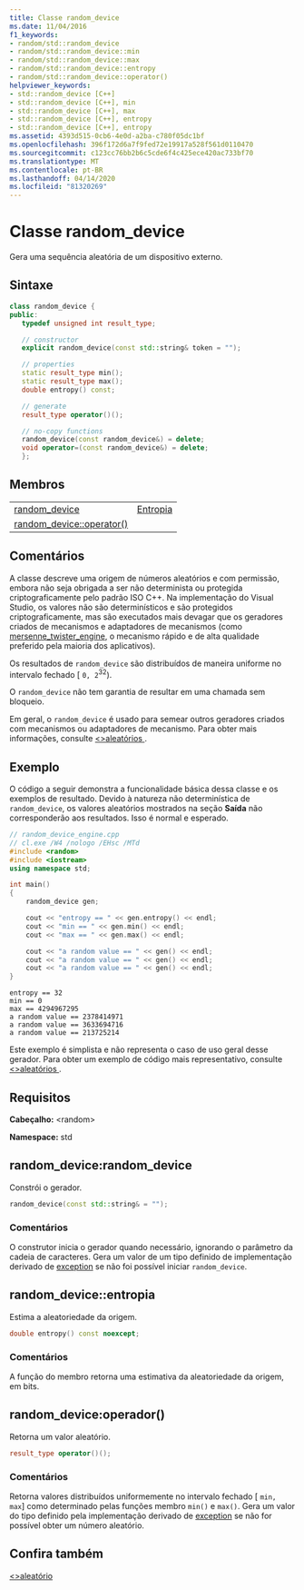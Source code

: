```yaml
---
title: Classe random_device
ms.date: 11/04/2016
f1_keywords:
- random/std::random_device
- random/std::random_device::min
- random/std::random_device::max
- random/std::random_device::entropy
- random/std::random_device::operator()
helpviewer_keywords:
- std::random_device [C++]
- std::random_device [C++], min
- std::random_device [C++], max
- std::random_device [C++], entropy
- std::random_device [C++], entropy
ms.assetid: 4393d515-0cb6-4e0d-a2ba-c780f05dc1bf
ms.openlocfilehash: 396f172d6a7f9fed72e19917a528f561d0110470
ms.sourcegitcommit: c123cc76bb2b6c5cde6f4c425ece420ac733bf70
ms.translationtype: MT
ms.contentlocale: pt-BR
ms.lasthandoff: 04/14/2020
ms.locfileid: "81320269"
---
```

# <a name="random_device-class"></a>Classe random_device

Gera uma sequência aleatória de um dispositivo externo.

## <a name="syntax"></a>Sintaxe

```cpp
class random_device {
public:
   typedef unsigned int result_type;

   // constructor
   explicit random_device(const std::string& token = "");

   // properties
   static result_type min();
   static result_type max();
   double entropy() const;

   // generate
   result_type operator()();

   // no-copy functions
   random_device(const random_device&) = delete;
   void operator=(const random_device&) = delete;
   };
```

## <a name="members"></a>Membros

|||
|-|-|
|[random_device](#random_device)|[Entropia](#entropy)|
|[random_device::operator()](#op_call)||

## <a name="remarks"></a>Comentários

A classe descreve uma origem de números aleatórios e com permissão, embora não seja obrigada a ser não determinista ou protegida criptograficamente pelo padrão ISO C++. Na implementação do Visual Studio, os valores não são determinísticos e são protegidos criptograficamente, mas são executados mais devagar que os geradores criados de mecanismos e adaptadores de mecanismos (como [mersenne_twister_engine](../standard-library/mersenne-twister-engine-class.md), o mecanismo rápido e de alta qualidade preferido pela maioria dos aplicativos).

Os resultados de `random_device` são distribuídos de maneira uniforme no intervalo fechado [ `0, 2`<sup>32</sup>).

O `random_device` não tem garantia de resultar em uma chamada sem bloqueio.

Em geral, o `random_device` é usado para semear outros geradores criados com mecanismos ou adaptadores de mecanismo. Para obter mais informações, consulte [ \<>aleatórios ](../standard-library/random.md).

## <a name="example"></a>Exemplo

O código a seguir demonstra a funcionalidade básica dessa classe e os exemplos de resultado. Devido à natureza não determinística de `random_device`, os valores aleatórios mostrados na seção **Saída** não corresponderão aos resultados. Isso é normal e esperado.

```cpp
// random_device_engine.cpp
// cl.exe /W4 /nologo /EHsc /MTd
#include <random>
#include <iostream>
using namespace std;

int main()
{
    random_device gen;

    cout << "entropy == " << gen.entropy() << endl;
    cout << "min == " << gen.min() << endl;
    cout << "max == " << gen.max() << endl;

    cout << "a random value == " << gen() << endl;
    cout << "a random value == " << gen() << endl;
    cout << "a random value == " << gen() << endl;
}
```

```Output
entropy == 32
min == 0
max == 4294967295
a random value == 2378414971
a random value == 3633694716
a random value == 213725214
```

Este exemplo é simplista e não representa o caso de uso geral desse gerador. Para obter um exemplo de código mais representativo, consulte [ \<>aleatórios ](../standard-library/random.md).

## <a name="requirements"></a>Requisitos

**Cabeçalho:** \<random>

**Namespace:** std

## <a name="random_devicerandom_device"></a><a name="random_device"></a>random_device:random_device

Constrói o gerador.

```cpp
random_device(const std::string& = "");
```

### <a name="remarks"></a>Comentários

O construtor inicia o gerador quando necessário, ignorando o parâmetro da cadeia de caracteres. Gera um valor de um tipo definido de implementação derivado de [exception](../standard-library/exception-class.md) se não foi possível iniciar `random_device`.

## <a name="random_deviceentropy"></a><a name="entropy"></a>random_device::entropia

Estima a aleatoriedade da origem.

```cpp
double entropy() const noexcept;
```

### <a name="remarks"></a>Comentários

A função do membro retorna uma estimativa da aleatoriedade da origem, em bits.

## <a name="random_deviceoperator"></a><a name="op_call"></a>random_device:operador()

Retorna um valor aleatório.

```cpp
result_type operator()();
```

### <a name="remarks"></a>Comentários

Retorna valores distribuídos uniformemente no intervalo fechado [ `min, max`] como determinado pelas funções membro `min()` e `max()`. Gera um valor do tipo definido pela implementação derivado de [exception](../standard-library/exception-class.md) se não for possível obter um número aleatório.

## <a name="see-also"></a>Confira também

[\<>aleatório](../standard-library/random.md)
